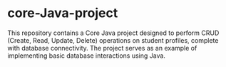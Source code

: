 # core-Java-project
This repository contains a Core Java project designed to perform CRUD (Create, Read, Update, Delete) operations on student profiles, complete with database connectivity. The project serves as an example of implementing basic database interactions using Java.
